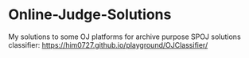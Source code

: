 # Online-Judge-Solutions
My solutions to some OJ platforms for archive purpose
SPOJ solutions classifier: https://him0727.github.io/playground/OJClassifier/
